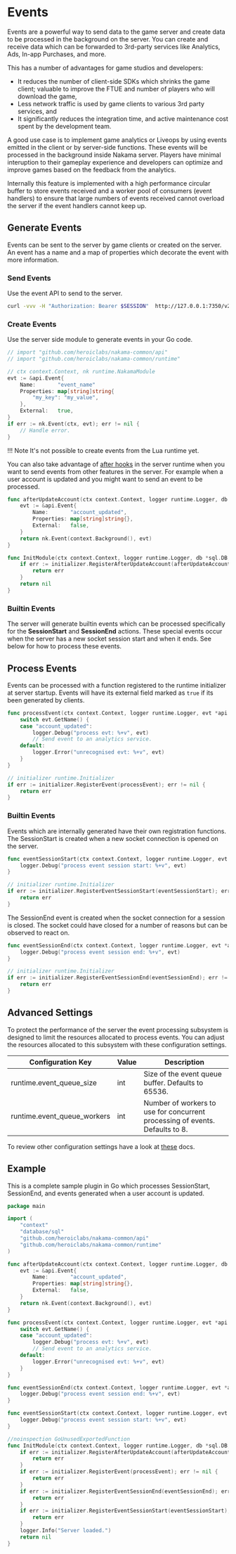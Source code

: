 # Events

Events are a powerful way to send data to the game server and create data to be processed in the background on the server. You can create and receive data which can be forwarded to 3rd-party services like Analytics, Ads, In-app Purchases, and more.

This has a number of advantages for game studios and developers:

* It reduces the number of client-side SDKs which shrinks the game client; valuable to improve the FTUE and number of players who will download the game,
* Less network traffic is used by game clients to various 3rd party services, and
* It significantly reduces the integration time, and active maintenance cost spent by the development team.

A good use case is to implement game analytics or Liveops by using events emitted in the client or by server-side functions. These events will be processed in the background inside Nakama server. Players have minimal interuption to their gameplay experience and developers can optimize and improve games based on the feedback from the analytics.

Internally this feature is implemented with a high performance circular buffer to store events received and a worker pool of consumers (event handlers) to ensure that large numbers of events received cannot overload the server if the event handlers cannot keep up.

## Generate Events

Events can be sent to the server by game clients or created on the server. An event has a name and a map of properties which decorate the event with more information.

### Send Events

Use the event API to send to the server.

```bash tab="cURL"
curl -vvv -H "Authorization: Bearer $SESSION"  http://127.0.0.1:7350/v2/event -d '{"name": "my_event", "properties": {"my_key": "my_value"}}'
```

### Create Events

Use the server side module to generate events in your Go code.

```go tab="Go"
// import "github.com/heroiclabs/nakama-common/api"
// import "github.com/heroiclabs/nakama-common/runtime"

// ctx context.Context, nk runtime.NakamaModule
evt := &api.Event{
	Name:       "event_name"
	Properties: map[string]string{
		"my_key": "my_value",
	},
	External:   true,
}
if err := nk.Event(ctx, evt); err != nil {
	// Handle error.
}
```

!!! Note
    It's not possible to create events from the Lua runtime yet.

You can also take advantage of [after hooks](runtime-code-basics.md#after-hook) in the server runtime when you want to send events from other features in the server. For example when a user account is updated and you might want to send an event to be processed.

```go tab="Go"
func afterUpdateAccount(ctx context.Context, logger runtime.Logger, db *sql.DB, nk runtime.NakamaModule, in *api.UpdateAccountRequest) error {
	evt := &api.Event{
		Name:       "account_updated",
		Properties: map[string]string{},
		External:   false,
	}
	return nk.Event(context.Background(), evt)
}

func InitModule(ctx context.Context, logger runtime.Logger, db *sql.DB, nk runtime.NakamaModule, initializer runtime.Initializer) error {
	if err := initializer.RegisterAfterUpdateAccount(afterUpdateAccount); err != nil {
		return err
	}
	return nil
}
```

### Builtin Events

The server will generate builtin events which can be processed specifically for the __SessionStart__ and __SessionEnd__ actions. These special events occur when the server has a new socket session start and when it ends. See below for how to process these events.

## Process Events

Events can be processed with a function registered to the runtime initializer at server startup. Events will have its external field marked as `true` if its been generated by clients.

```go tab="Go"
func processEvent(ctx context.Context, logger runtime.Logger, evt *api.Event) {
	switch evt.GetName() {
	case "account_updated":
		logger.Debug("process evt: %+v", evt)
		// Send event to an analytics service.
	default:
		logger.Error("unrecognised evt: %+v", evt)
	}
}

// initializer runtime.Initializer
if err := initializer.RegisterEvent(processEvent); err != nil {
	return err
}
```

### Builtin Events

Events which are internally generated have their own registration functions. The SessionStart is created when a new socket connection is opened on the server.

```go tab="Go"
func eventSessionStart(ctx context.Context, logger runtime.Logger, evt *api.Event) {
	logger.Debug("process event session start: %+v", evt)
}

// initializer runtime.Initializer
if err := initializer.RegisterEventSessionStart(eventSessionStart); err != nil {
	return err
}
```

The SessionEnd event is created when the socket connection for a session is closed. The socket could have closed for a number of reasons but can be observed to react on.

```go tab="Go"
func eventSessionEnd(ctx context.Context, logger runtime.Logger, evt *api.Event) {
	logger.Debug("process event session end: %+v", evt)
}

// initializer runtime.Initializer
if err := initializer.RegisterEventSessionEnd(eventSessionEnd); err != nil {
	return err
}
```

## Advanced Settings

To protect the performance of the server the event processing subsystem is designed to limit the resources allocated to process events. You can adjust the resources allocated to this subsystem with these configuration settings.

| Configuration Key | Value | Description |
| ----------------- | ----- | ----------- |
| runtime.event_queue_size | int | Size of the event queue buffer. Defaults to 65536. |
| runtime.event_queue_workers | int | Number of workers to use for concurrent processing of events. Defaults to 8. |

To review other configuration settings have a look at [these](install-configuration.md) docs.

## Example

This is a complete sample plugin in Go which processes SessionStart, SessionEnd, and events generated when a user account is updated.

```go tab="Go"
package main

import (
	"context"
	"database/sql"
	"github.com/heroiclabs/nakama-common/api"
	"github.com/heroiclabs/nakama-common/runtime"
)

func afterUpdateAccount(ctx context.Context, logger runtime.Logger, db *sql.DB, nk runtime.NakamaModule, in *api.UpdateAccountRequest) error {
	evt := &api.Event{
		Name:       "account_updated",
		Properties: map[string]string{},
		External:   false,
	}
	return nk.Event(context.Background(), evt)
}

func processEvent(ctx context.Context, logger runtime.Logger, evt *api.Event) {
	switch evt.GetName() {
	case "account_updated":
		logger.Debug("process evt: %+v", evt)
		// Send event to an analytics service.
	default:
		logger.Error("unrecognised evt: %+v", evt)
	}
}

func eventSessionEnd(ctx context.Context, logger runtime.Logger, evt *api.Event) {
	logger.Debug("process event session end: %+v", evt)
}

func eventSessionStart(ctx context.Context, logger runtime.Logger, evt *api.Event) {
	logger.Debug("process event session start: %+v", evt)
}

//noinspection GoUnusedExportedFunction
func InitModule(ctx context.Context, logger runtime.Logger, db *sql.DB, nk runtime.NakamaModule, initializer runtime.Initializer) error {
	if err := initializer.RegisterAfterUpdateAccount(afterUpdateAccount); err != nil {
		return err
	}
	if err := initializer.RegisterEvent(processEvent); err != nil {
		return err
	}
	if err := initializer.RegisterEventSessionEnd(eventSessionEnd); err != nil {
		return err
	}
	if err := initializer.RegisterEventSessionStart(eventSessionStart); err != nil {
		return err
	}
	logger.Info("Server loaded.")
	return nil
}
```

